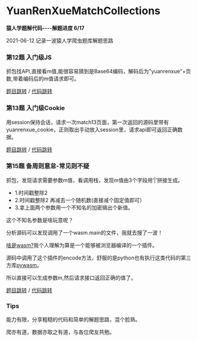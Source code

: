 # YuanRenXueMatchCollections

**猿人学题解代码----解题进度 6/17**
<p>2021-06-12 记录一波猿人学爬虫题库解题思路</p>

### 第12题 入门级JS
<p>抓包找API,直接看m值,能很容易猜到是Base64编码，解码后为"yuanrenxue"+页数,带着编码后的m值请求即可。</p>
<p>
  <span><a href="http://match.yuanrenxue.com/match/12">题目跳转</a></span>
  <span>/</span>
  <span><a href="https://github.com/YChengLee/YuanRenXueMatchCollections/tree/main/Match12">代码跳转</a></span>
</p>

### 第13题 入门级Cookie
<p>
    用session保持会话，请求一次match13页面，第一次返回的源码里带有yuanrenxue_cookie，正则取出手动放入session里，请求api即可返回正确数据。
</p>
<p>
  <span><a href="http://match.yuanrenxue.com/match/13">题目跳转</a></span>
  <span>/</span>
  <span><a href="https://github.com/YChengLee/YuanRenXueMatchCollections/tree/main/Match13">代码跳转</a></span>
</p>

### 第15题 备周则意怠-常见则不疑
<div>
    <p>抓包，发现请求需要参数m值，看调用栈，发现m值由3个字段用‘|’拼接生成。</p>
    <ul>
        <li>1.时间戳整除2</li>
        <li>2.时间戳整除2 再减去一个随机数(直接减个固定值即可）</li>
        <li>3.拿上面两个参数用一个不知名的加密搞出个新值。</li>
    </ul>
    <p>这个不知名参数是啥玩意呢？</p>
    <p>分析源码可以发现调用了一个wasm.main的文件，我就去搜了一波！</p>
    <p><a href="https://zhuanlan.zhihu.com/p/338265761">啥是wasm?</a>我个人理解为算是一个能够被浏览器编译的一个插件。</p>
    <p>源码中调用了这个插件的encode方法，舒服的是python也有执行这类代码的第三方库<a href="https://pypi.org/project/pywasm/">pywasm</a>。</p>
    <p>所以直接可以生成参数m,然后请求接口返回正确的值了。</p>
</div>
<p>
  <span><a href="http://match.yuanrenxue.com/match/15">题目跳转</a></span>
  <span>/</span>
  <span><a href="https://github.com/YChengLee/YuanRenXueMatchCollections/tree/main/Match15">代码跳转</a></span>
</p>

### Tips
<div>
<p>
能力有限，分享粗糙的代码和简单的解题思路，混个脸熟。
</p>
<p>爬亦有道，数据亦取之有道，与各位爬友共勉。</p>
</div>
